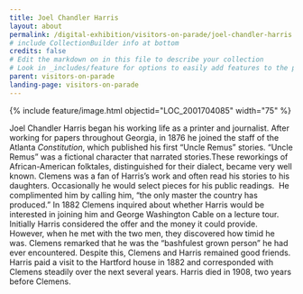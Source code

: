 ```yaml
---
title: Joel Chandler Harris
layout: about
permalink: /digital-exhibition/visitors-on-parade/joel-chandler-harris.html
# include CollectionBuilder info at bottom
credits: false
# Edit the markdown on in this file to describe your collection
# Look in _includes/feature for options to easily add features to the page
parent: visitors-on-parade
landing-page: visitors-on-parade
---
```


{% include feature/image.html objectid="LOC_2001704085" width="75" %}

Joel Chandler Harris began his working life as a printer and journalist. After working for papers throughout Georgia, in 1876 he joined the staff of the Atlanta _Constitution_, which published his first “Uncle Remus” stories. “Uncle Remus” was a fictional character that narrated stories.These reworkings of African-American folktales, distinguished for their dialect, became very well known. Clemens was a fan of Harris’s work and often read his stories to his daughters. Occasionally he would select pieces for his public readings.  He complimented him by calling him, “the only master the country has produced.” In 1882 Clemens inquired about whether Harris would be interested in joining him and George Washington Cable on a lecture tour. Initially Harris considered the offer and the money it could provide. However, when he met with the two men, they discovered how timid he was. Clemens remarked that he was the “bashfulest grown person” he had ever encountered. Despite this, Clemens and Harris remained good friends. Harris paid a visit to the Hartford house in 1882 and corresponded with Clemens steadily over the next several years. Harris died in 1908, two years before Clemens. 